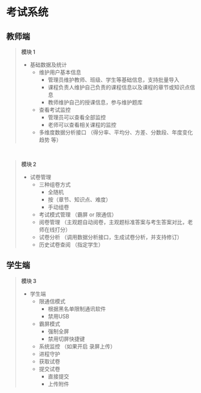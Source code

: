 # 考试系统

## 教师端

>**模块 1**
>* 基础数据及统计
>   - 维护用户基本信息
>      - 管理员维护教师、班级、学生等基础信息，支持批量导入
>      - 课程负责人维护自己负责的课程信息以及课程的章节或知识点信息
>      - 教师维护自己的授课信息，参与维护题库
>   - 查看考试监控
>      - 管理员可以查看全部监控
>      - 老师可以查看相关课程的监控
>   - 多维度数据分析接口 （得分率、平均分、方差、分数段、年度变化趋势 等）

<br/>

>**模块 2**
>* 试卷管理
>   - 三种组卷方式
>      - 全随机
>      - 按（章节、知识点、难度）
>      - 手动组卷
>   - 考试模式管理 （霸屏 or 限通信）
>   - 阅卷管理 （主观题自动阅卷，主观题标准答案与考生答案对比，老师在线打分）
>   - 试卷分析 （调用数据分析接口，生成试卷分析，并支持修订）
>   - 历史试卷查阅 （指定学生）

## 学生端
>**模块 3**
>* 学生端
>   - 限通信模式
>      - 根据黑名单限制通讯软件
>      - 禁用USB 
>   - 霸屏模式
>      - 强制全屏
>      - 禁用切屏快捷键
>   - 系统监控 （如果开启 录屏上传）
>   - 进程守护
>   - 获取试卷
>   - 提交试卷
>      - 直接提交
>      - 上传附件

